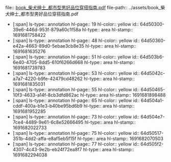 file:: [book_柴犬绅士_都市型男好品位穿搭指南.pdf](../assets/book_柴犬绅士_都市型男好品位穿搭指南.pdf)
file-path:: ../assets/book_柴犬绅士_都市型男好品位穿搭指南.pdf
- [:span]
  ls-type:: annotation
  hl-page:: 19
  hl-color:: yellow
  id:: 64d50300-39e6-446d-953f-879a60c1f58a
  hl-type:: area
  hl-stamp:: 1691681758422
- [:span]
  ls-type:: annotation
  hl-page:: 48
  hl-color:: yellow
  id:: 64d50360-e42a-4663-89d0-5ebae3cb8e35
  hl-type:: area
  hl-stamp:: 1691681635276
- [:span]
  ls-type:: annotation
  hl-page:: 51
  hl-color:: yellow
  id:: 64d503b6-6e40-4705-8dd5-610f6266d668
  hl-type:: area
  hl-stamp:: 1691681739783
- [:span]
  ls-type:: annotation
  hl-page:: 53
  hl-color:: yellow
  id:: 64d5042c-a7a7-4220-b9fe-42479cd48262
  hl-type:: area
  hl-stamp:: 1691681835031
- [:span]
  ls-type:: annotation
  hl-page:: 55
  hl-color:: yellow
  id:: 64d50465-10f3-4633-a14f-8cb3dfd862ac
  hl-type:: area
  hl-stamp:: 1691681898488
- [:span]
  ls-type:: annotation
  hl-page:: 65
  hl-color:: yellow
  id:: 64d504a1-cddf-400a-b1e3-b40be95bd6b9
  hl-type:: area
  hl-stamp:: 1691681952285
- [:span]
  ls-type:: annotation
  hl-page:: 73
  hl-color:: yellow
  id:: 64d504e7-7ce4-4489-9e61-6c8e52666495
  hl-type:: area
  hl-stamp:: 1691682022733
- [:span]
  ls-type:: annotation
  hl-page:: 75
  hl-color:: yellow
  id:: 64d50517-351b-4dd2-affa-e8af5eb5f15f
  hl-type:: area
  hl-stamp:: 1691682070503
- [:span]
  ls-type:: annotation
  hl-page:: 77
  hl-color:: yellow
  id:: 64d505f2-4307-4c43-9e2b-eb24f72ea8f7
  hl-type:: area
  hl-stamp:: 1691682294038